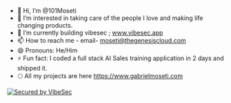 - 👋 Hi, I’m @101Moseti
- 👀 I’m interested in taking care of the people I love and making life changing products.
- 🌱 I’m currently building vibesec ; www.vibesec.app
- 📫 How to reach me - email- moseti@thegenesiscloud.com
- 😄 Pronouns: He/Him
- ⚡ Fun fact: I coded a full stack AI Sales training application in 2 days and shipped it.
- 🌕 All my projects are here https://www.gabrielmoseti.com

[![Secured by VibeSec](https://img.shields.io/badge/Secured%20by-VibeSec-blue)](https://app.vibesec.app)
<!---
101Moseti/101Moseti is a ✨ special ✨ repository because its `README.md` (this file) appears on your GitHub profile.
You can click the Preview link to take a look at your changes.
--->
